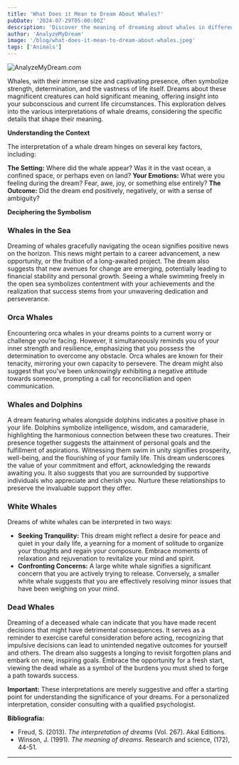 ```yaml
---
title: 'What Does it Mean to Dream About Whales?'
pubDate: '2024-07-29T05:00:00Z'
description: 'Discover the meaning of dreaming about whales in different contexts and what your subconscious might be trying to communicate to you.'
author: 'AnalyzeMyDream'
image: '/blog/what-does-it-mean-to-dream-about-whales.jpeg'
tags: ['Animals']
---
```


![AnalyzeMyDream.com](/blog/what-does-it-mean-to-dream-about-whales.jpeg)


Whales, with their immense size and captivating presence, often symbolize strength, determination, and the vastness of life itself. Dreams about these magnificent creatures can hold significant meaning, offering insight into your subconscious and current life circumstances. This exploration delves into the various interpretations of whale dreams, considering the specific details that shape their meaning.

**Understanding the Context**

The interpretation of a whale dream hinges on several key factors, including:

**The Setting:** Where did the whale appear? Was it in the vast ocean, a confined space, or perhaps even on land? 
**Your Emotions:**  What were you feeling during the dream? Fear, awe, joy, or something else entirely?
**The Outcome:** Did the dream end positively, negatively, or with a sense of ambiguity?

**Deciphering the Symbolism**

### Whales in the Sea

Dreaming of whales gracefully navigating the ocean signifies positive news on the horizon. This news might pertain to a career advancement, a new opportunity, or the fruition of a long-awaited project. The dream also suggests that new avenues for change are emerging, potentially leading to financial stability and personal growth.  Seeing a whale swimming freely in the open sea symbolizes contentment with your achievements and the realization that success stems from your unwavering dedication and perseverance.

### Orca Whales

Encountering orca whales in your dreams points to a current worry or challenge you're facing. However, it simultaneously reminds you of your inner strength and resilience, emphasizing that you possess the determination to overcome any obstacle. Orca whales are known for their tenacity, mirroring your own capacity to persevere. The dream might also suggest that you've been unknowingly exhibiting a negative attitude towards someone, prompting a call for reconciliation and open communication.

### Whales and Dolphins

A dream featuring whales alongside dolphins indicates a positive phase in your life. Dolphins symbolize intelligence, wisdom, and camaraderie, highlighting the harmonious connection between these two creatures. Their presence together suggests the attainment of personal goals and the fulfillment of aspirations. Witnessing them swim in unity signifies prosperity, well-being, and the flourishing of your family life.  This dream underscores the value of your commitment and effort, acknowledging the rewards awaiting you. It also suggests that you are surrounded by supportive individuals who appreciate and cherish you. Nurture these relationships to preserve the invaluable support they offer.

### White Whales

Dreams of white whales can be interpreted in two ways:

- **Seeking Tranquility:**  This dream might reflect a desire for peace and quiet in your daily life, a yearning for a moment of solitude to organize your thoughts and regain your composure.  Embrace moments of relaxation and rejuvenation to revitalize your mind and spirit.
- **Confronting Concerns:** A large white whale signifies a significant concern that you are actively trying to release. Conversely, a smaller white whale suggests that you are effectively resolving minor issues that have been weighing on your mind.

### Dead Whales

Dreaming of a deceased whale can indicate that you have made recent decisions that might have detrimental consequences. It serves as a reminder to exercise careful consideration before acting, recognizing that impulsive decisions can lead to unintended negative outcomes for yourself and others. The dream also suggests a longing to revisit forgotten plans and embark on new, inspiring goals. Embrace the opportunity for a fresh start, viewing the dead whale as a symbol of the burdens you must shed to forge a path towards success.

**Important:**  These interpretations are merely suggestive and offer a starting point for understanding the significance of your dreams. For a personalized interpretation, consider consulting with a qualified psychologist. 

**Bibliografía:**

* Freud, S. (2013). *The interpretation of dreams* (Vol. 267). Akal Editions.
* Winson, J. (1991). *The meaning of dreams*. Research and science, (172), 44-51.

---